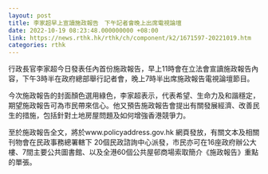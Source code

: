 ```yaml
---
layout: post
title: 李家超早上宣讀施政報告　下午記者會晚上出席電視論壇
date: 2022-10-19 08:23:48.000000000 +08:00
link: https://news.rthk.hk/rthk/ch/component/k2/1671597-20221019.htm
categories: rthk
---
```


行政長官李家超今日發表任內首份施政報告，早上11時會在立法會宣讀施政報告內容，下午3時半在政府總部舉行記者會，晚上7時半出席施政報告電視論壇節目。

今次施政報告的封面顏色選用綠色，李家超表示，代表希望、生命力及和諧穩定，期望施政報告可為市民帶來信心。他又預告施政報告會提出有關發展經濟、改善民生的措施，包括針對土地房屋問題及如何增強香港競爭力。

至於施政報告全文，將於www.policyaddress.gov.hk 網頁發放，有關文本及相關刊物會在民政事務總署轄下 20個民政諮詢中心派發，市民亦可在16座政府辦公大樓、7間主要公共圖書館、以及全港60個公共屋邨商場索取簡介《施政報告》重點的單張。
